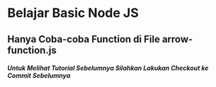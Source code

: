 # Belajar Basic Node JS


## Hanya Coba-coba Function di File arrow-function.js

##### Untuk Melihat Tutorial Sebelumnya Silahkan Lakukan Checkout ke Commit Sebelumnya

